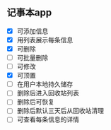 ## 记事本app

- [x] 可添加信息
- [x] 用列表展示每条信息
- [x] 可删除
- [ ] 可批量删除
- [ ] 可修改
- [x] 可顶置
- [ ] 在用户本地持久储存
- [ ] 删除后进入回收站列表
- [ ] 删除后可恢复
- [ ] 删除后默认三天后从回收站清理 
- [ ] 可查看每条信息的详情